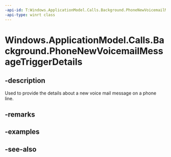 ```yaml
---
-api-id: T:Windows.ApplicationModel.Calls.Background.PhoneNewVoicemailMessageTriggerDetails
-api-type: winrt class
---
```


<!-- Class syntax.
public class PhoneNewVoicemailMessageTriggerDetails : Windows.ApplicationModel.Calls.Background.IPhoneNewVoicemailMessageTriggerDetails
-->

# Windows.ApplicationModel.Calls.Background.PhoneNewVoicemailMessageTriggerDetails

## -description
Used to provide the details about a new voice mail message on a phone line.

## -remarks

## -examples

## -see-also
